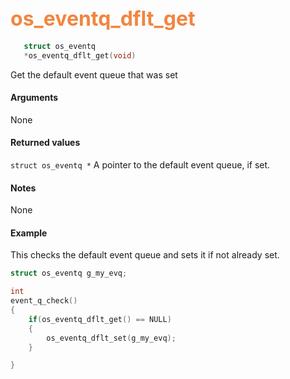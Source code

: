 ## <font color="F2853F" style="font-size:24pt"> os_eventq_dflt_get</font>

```c
   struct os_eventq 
   *os_eventq_dflt_get(void)
```

Get the default event queue that was set

#### Arguments

None

#### Returned values

`struct os_eventq *` A pointer to the default event queue, if set.  

#### Notes

None


#### Example

<Add text to set up the context for the example here>
This checks the default event queue and sets it if not already set.


```c
struct os_eventq g_my_evq;

int
event_q_check()
{    
    if(os_eventq_dflt_get() == NULL)
    {
        os_eventq_dflt_set(g_my_evq);
    }

}
```

